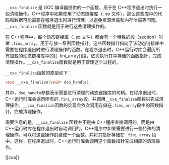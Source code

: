 
`__cxa_finalize` 是 GCC 编译器提供的一个函数，用于在 C++程序退出时执行一些清理操作。C++程序中如果使用了动态链接库（. so 文件），那么这些库中的代码和数据可能需要在程序退出时进行清理，以避免资源泄露和内存泄露等问题。`__cxa_finalize` 函数就是用于进行这些清理操作的。

在 C++程序中，每个动态链接库（. so 文件）都会有一个特殊的段（section）叫做 `.fini_array`，用于存放一系列函数指针。这些函数指针指向了该动态链接库中需要在程序退出时进行清理操作的函数。在程序退出时，C++运行时库会遍历所有加载的动态链接库中的[[. fini_array]]段，依次执行其中存储的函数指针，完成清理操作。`__cxa_finalize`函数就是用于管理这个过程的。

`__cxa_finalize`函数的原型如下：

```c++
void __cxa_finalize(void* dso_handle);
```

其中，`dso_handle`参数表示需要进行清理的动态链接库的句柄。在程序退出时，C++运行时库会遍历所有的`.fini_array`段，并调用`__cxa_finalize`函数以完成清理操作。`__cxa_finalize`函数的实现会依次调用存储在`.fini_array`段中的函数指针，完成清理操作。

需要注意的是，`__cxa_finalize` 函数并不是由 C++程序直接调用的，而是由 C++运行时库在程序退出时自动调用的。C++程序中如果需要进行一些特殊的清理操作，可以将这些操作封装成一个函数，并将其指针存储在 `.fini_array` 段中。这样，在程序退出时，C++运行时库会调用这个函数指针完成相应的清理操作。


[[cxa]]

